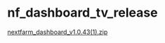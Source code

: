 # nf_dashboard_tv_release
[nextfarm_dashboard_v1.0.43(1).zip](https://github.com/user-attachments/files/16889386/nextfarm_dashboard_v1.0.43.1.zip)
